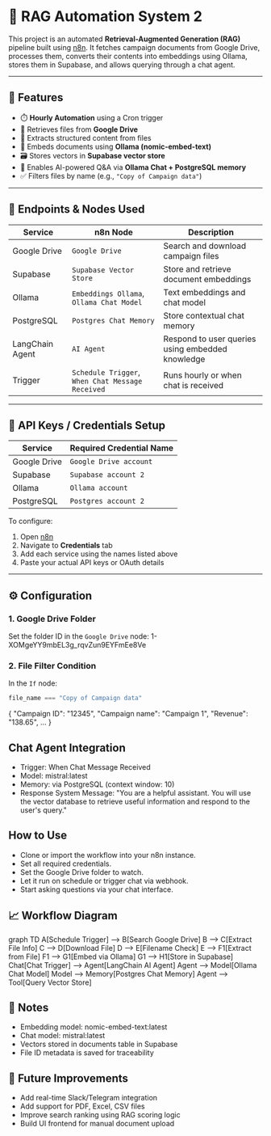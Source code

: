 # 📁 RAG Automation System 2

This project is an automated **Retrieval-Augmented Generation (RAG)** pipeline built using [n8n](https://n8n.io/). It fetches campaign documents from Google Drive, processes them, converts their contents into embeddings using Ollama, stores them in Supabase, and allows querying through a chat agent.

---

## 🚀 Features

- ⏱️ **Hourly Automation** using a Cron trigger
- 📂 Retrieves files from **Google Drive**
- 📄 Extracts structured content from files
- 🧠 Embeds documents using **Ollama (nomic-embed-text)**
- 🗃️ Stores vectors in **Supabase vector store**
- 💬 Enables AI-powered Q&A via **Ollama Chat + PostgreSQL memory**
- ✅ Filters files by name (e.g., `"Copy of Campaign data"`)

---

## 📡 Endpoints & Nodes Used

| Service | n8n Node | Description |
|--------|----------|-------------|
| Google Drive | `Google Drive` | Search and download campaign files |
| Supabase | `Supabase Vector Store` | Store and retrieve document embeddings |
| Ollama | `Embeddings Ollama`, `Ollama Chat Model` | Text embeddings and chat model |
| PostgreSQL | `Postgres Chat Memory` | Store contextual chat memory |
| LangChain Agent | `AI Agent` | Respond to user queries using embedded knowledge |
| Trigger | `Schedule Trigger`, `When Chat Message Received` | Runs hourly or when chat is received |

---

## 🔐 API Keys / Credentials Setup

| Service | Required Credential Name |
|--------|---------------------------|
| Google Drive | `Google Drive account` |
| Supabase | `Supabase account 2` |
| Ollama | `Ollama account` |
| PostgreSQL | `Postgres account 2` |

To configure:
1. Open [n8n](https://n8n.io/)
2. Navigate to **Credentials** tab
3. Add each service using the names listed above
4. Paste your actual API keys or OAuth details

---

## ⚙️ Configuration

### 1. Google Drive Folder
Set the folder ID in the `Google Drive` node:
1-XOMgeYY9mbEL3g_rqvZun9EYFmEe8Ve

### 2. File Filter Condition
In the `If` node:
```js
file_name === "Copy of Campaign data"
```

{
  "Campaign ID": "12345",
  "Campaign name": "Campaign 1",
  "Revenue": "138.65",
  ...
}

## Chat Agent Integration
- Trigger: When Chat Message Received
- Model: mistral:latest
- Memory: via PostgreSQL (context window: 10)
- Response System Message:
"You are a helpful assistant. You will use the vector database to retrieve useful information and respond to the user's query."

## How to Use
- Clone or import the workflow into your n8n instance.
- Set all required credentials.
- Set the Google Drive folder to watch.
- Let it run on schedule or trigger chat via webhook.
- Start asking questions via your chat interface.

## 📈 Workflow Diagram
graph TD
    A[Schedule Trigger] --> B[Search Google Drive]
    B --> C[Extract File Info]
    C --> D[Download File]
    D --> E[Filename Check]
    E --> F1[Extract from File]
    F1 --> G1[Embed via Ollama]
    G1 --> H1[Store in Supabase]
    Chat[Chat Trigger] --> Agent[LangChain AI Agent]
    Agent --> Model[Ollama Chat Model]
    Model --> Memory[Postgres Chat Memory]
    Agent --> Tool[Query Vector Store]

## 📌 Notes
- Embedding model: nomic-embed-text:latest
- Chat model: mistral:latest
- Vectors stored in documents table in Supabase
- File ID metadata is saved for traceability

## 🧩 Future Improvements
- Add real-time Slack/Telegram integration
- Add support for PDF, Excel, CSV files
- Improve search ranking using RAG scoring logic
- Build UI frontend for manual document upload
